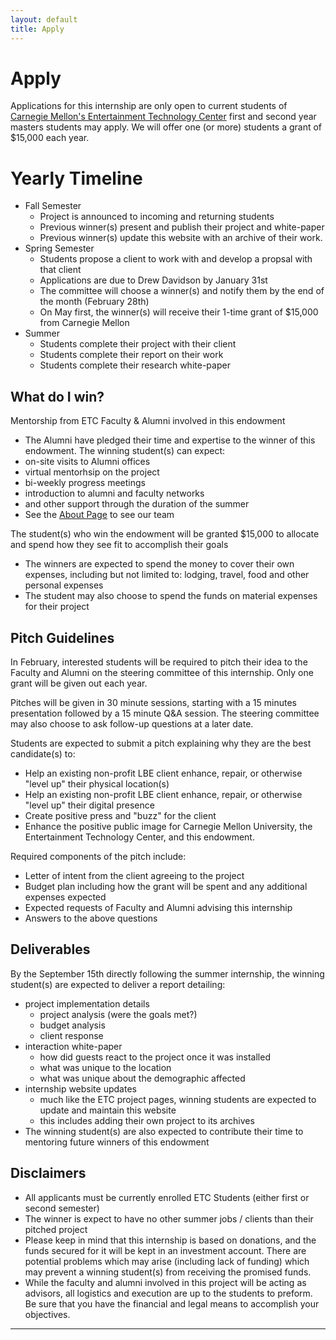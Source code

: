 ```yaml
---
layout: default
title: Apply
---
```


# Apply

Applications for this internship are only open to current students of [Carnegie Mellon's Entertainment Technology Center](http://etc.cmu.edu/) first and second year masters students may apply.  We will offer one (or more) students a grant of $15,000 each year.

# Yearly Timeline
* Fall Semester
  * Project is announced to incoming and returning students
  * Previous winner(s) present and publish their project and white-paper 
  * Previous winner(s) update this website with an archive of their work.
* Spring Semester
  * Students propose a client to work with and develop a propsal with that client
  * Applications are due to Drew Davidson by January 31st
  * The committee will choose a winner(s) and notify them by the end of the month (February 28th)
  * On May first, the winner(s) will receive their 1-time grant of $15,000 from Carnegie Mellon
* Summer
  * Students complete their project with their client
  * Students complete their report on their work
  * Students complete their research white-paper

## What do I win?

Mentorship from ETC Faculty & Alumni involved in this endowment
  
- The Alumni have pledged their time and expertise to the winner of this endowment.  The winning student(s) can expect:
- on-site visits to Alumni offices
- virtual mentorhsip on the project
- bi-weekly progress meetings
- introduction to alumni and faculty networks
- and other support through the duration of the summer
- See the [About Page](/pages/about.html) to see our team

The student(s) who win the endowment will be granted $15,000 to allocate and spend how they see fit to accomplish their goals
  
- The winners are expected to spend the money to cover their own expenses, including but not limited to: lodging, travel, food and other personal expenses
- The student may also choose to spend the funds on material expenses for their project

## Pitch Guidelines

In February, interested students will be required to pitch their idea to the Faculty and Alumni on the steering committee of this internship. Only one grant will be given out each year.

Pitches will be given in 30 minute sessions, starting with a 15 minutes presentation followed by a 15 minute Q&A session.  The steering committee may also choose to ask follow-up questions at a later date.  

Students are expected to submit a pitch explaining why they are the best candidate(s) to:

- Help an existing non-profit LBE client enhance, repair, or otherwise "level up" their physical location(s)
- Help an existing non-profit LBE client enhance, repair, or otherwise "level up" their digital presence
- Create positive press and "buzz" for the client
- Enhance the positive public image for Carnegie Mellon University, the Entertainment Technology Center, and this endowment. 

Required components of the pitch include:

- Letter of intent from the client agreeing to the project
- Budget plan including how the grant will be spent and any additional expenses expected
- Expected requests of Faculty and Alumni advising this internship
- Answers to the above questions

## Deliverables

By the September 15th directly following the summer internship, the winning student(s) are expected to deliver a report detailing:

* project implementation details
  * project analysis (were the goals met?)
  * budget analysis
  * client response
* interaction white-paper
  * how did guests react to the project once it was installed
  * what was unique to the location
  * what was unique about the demographic affected
* internship website updates
  * much like the ETC project pages, winning students are expected to update and maintain this website
  * this includes adding their own project to its archives
* The winning student(s) are also expected to contribute their time to mentoring future winners of this endowment 

## Disclaimers

- All applicants must be currently enrolled ETC Students (either first or second semester)
- The winner is expect to have no other summer jobs / clients than their pitched project
- Please keep in mind that this internship is based on donations, and the funds secured for it will be kept in an investment account.  There are potential problems which may arise (including lack of funding) which may prevent a winning student(s) from receiving the promised funds.  
- While the faculty and alumni involved in this project will be acting as advisors, all logistics and execution are up to the students to preform.  Be sure that you have the financial and legal means to accomplish your objectives. 

---